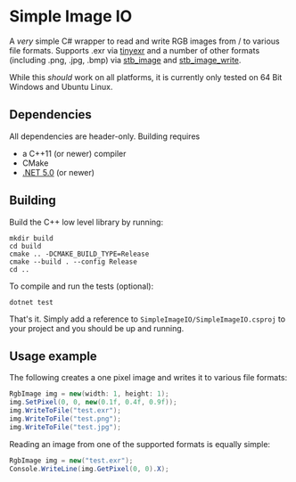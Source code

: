 # Simple Image IO

A *very* simple C# wrapper to read and write RGB images from / to various file formats.
Supports .exr via [tinyexr](https://github.com/syoyo/tinyexr) and a number of other formats (including .png, .jpg, .bmp) via [stb_image](https://github.com/nothings/stb/blob/master/stb_image.h) and [stb_image_write](https://github.com/nothings/stb/blob/master/stb_image_write.h).

While this *should* work on all platforms, it is currently only tested on 64 Bit Windows and Ubuntu Linux.

## Dependencies

All dependencies are header-only. Building requires
- a C++11 (or newer) compiler
- CMake
- [.NET 5.0](https://dotnet.microsoft.com/) (or newer)

## Building

Build the C++ low level library by running:
```
mkdir build
cd build
cmake .. -DCMAKE_BUILD_TYPE=Release
cmake --build . --config Release
cd ..
```

To compile and run the tests (optional):
```
dotnet test
```

That's it. Simply add a reference to `SimpleImageIO/SimpleImageIO.csproj` to your project and you should be up and running.

## Usage example

The following creates a one pixel image and writes it to various file formats:

```C#
RgbImage img = new(width: 1, height: 1);
img.SetPixel(0, 0, new(0.1f, 0.4f, 0.9f));
img.WriteToFile("test.exr");
img.WriteToFile("test.png");
img.WriteToFile("test.jpg");
```

Reading an image from one of the supported formats is equally simple:
```C#
RgbImage img = new("test.exr");
Console.WriteLine(img.GetPixel(0, 0).X);
```
